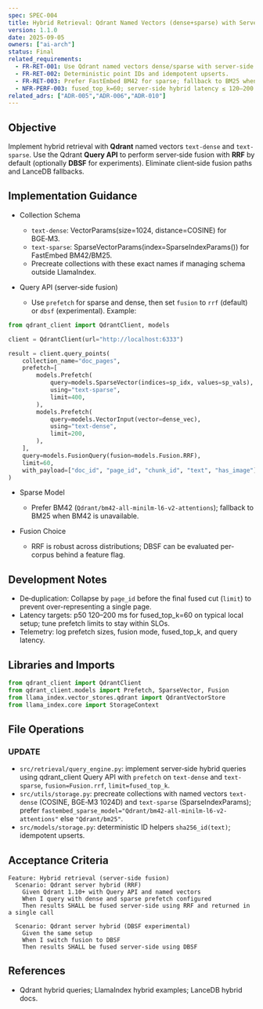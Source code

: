 ```yaml
---
spec: SPEC-004
title: Hybrid Retrieval: Qdrant Named Vectors (dense+sparse) with Server‑Side Fusion (RRF default)
version: 1.1.0
date: 2025-09-05
owners: ["ai-arch"]
status: Final
related_requirements:
  - FR-RET-001: Use Qdrant named vectors dense/sparse with server‑side hybrid fusion via Query API.
  - FR-RET-002: Deterministic point IDs and idempotent upserts.
  - FR-RET-003: Prefer FastEmbed BM42 for sparse; fallback to BM25 when unavailable.
  - NFR-PERF-003: fused_top_k=60; server‑side hybrid latency ≤ 120–200 ms (dataset/hardware dependent).
related_adrs: ["ADR-005","ADR-006","ADR-010"]
---
```



## Objective

Implement hybrid retrieval with **Qdrant** named vectors `text-dense` and `text-sparse`. Use the Qdrant **Query API** to perform server‑side fusion with **RRF** by default (optionally **DBSF** for experiments). Eliminate client‑side fusion paths and LanceDB fallbacks.

## Implementation Guidance

- Collection Schema
  - `text-dense`: VectorParams(size=1024, distance=COSINE) for BGE‑M3.
  - `text-sparse`: SparseVectorParams(index=SparseIndexParams()) for FastEmbed BM42/BM25.
  - Precreate collections with these exact names if managing schema outside LlamaIndex.

- Query API (server‑side fusion)
  - Use `prefetch` for sparse and dense, then set `fusion` to `rrf` (default) or `dbsf` (experimental). Example:

```python
from qdrant_client import QdrantClient, models

client = QdrantClient(url="http://localhost:6333")

result = client.query_points(
    collection_name="doc_pages",
    prefetch=[
        models.Prefetch(
            query=models.SparseVector(indices=sp_idx, values=sp_vals),
            using="text-sparse",
            limit=400,
        ),
        models.Prefetch(
            query=models.VectorInput(vector=dense_vec),
            using="text-dense",
            limit=200,
        ),
    ],
    query=models.FusionQuery(fusion=models.Fusion.RRF),
    limit=60,
    with_payload=["doc_id", "page_id", "chunk_id", "text", "has_image"],
)
```

- Sparse Model
  - Prefer BM42 (`Qdrant/bm42-all-minilm-l6-v2-attentions`); fallback to BM25 when BM42 is unavailable.

- Fusion Choice
  - RRF is robust across distributions; DBSF can be evaluated per-corpus behind a feature flag.

## Development Notes

- De‑duplication: Collapse by `page_id` before the final fused cut (`limit`) to prevent over-representing a single page.
- Latency targets: p50 120–200 ms for fused_top_k=60 on typical local setup; tune prefetch limits to stay within SLOs.
- Telemetry: log prefetch sizes, fusion mode, fused_top_k, and query latency.

## Libraries and Imports

```python
from qdrant_client import QdrantClient
from qdrant_client.models import Prefetch, SparseVector, Fusion
from llama_index.vector_stores.qdrant import QdrantVectorStore
from llama_index.core import StorageContext
```

## File Operations

### UPDATE

- `src/retrieval/query_engine.py`: implement server‑side hybrid queries using qdrant_client Query API with `prefetch` on `text-dense` and `text-sparse`, `fusion=Fusion.rrf`, `limit=fused_top_k`.
- `src/utils/storage.py`: precreate collections with named vectors `text-dense` (COSINE, BGE‑M3 1024D) and `text-sparse` (SparseIndexParams); prefer `fastembed_sparse_model="Qdrant/bm42-all-minilm-l6-v2-attentions"` else `"Qdrant/bm25"`.
- `src/models/storage.py`: deterministic ID helpers `sha256_id(text)`; idempotent upserts.

## Acceptance Criteria

```gherkin
Feature: Hybrid retrieval (server‑side fusion)
  Scenario: Qdrant server hybrid (RRF)
    Given Qdrant 1.10+ with Query API and named vectors
    When I query with dense and sparse prefetch configured
    Then results SHALL be fused server‑side using RRF and returned in a single call

  Scenario: Qdrant server hybrid (DBSF experimental)
    Given the same setup
    When I switch fusion to DBSF
    Then results SHALL be fused server‑side using DBSF
```

## References

- Qdrant hybrid queries; LlamaIndex hybrid examples; LanceDB hybrid docs.
